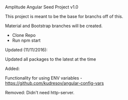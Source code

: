 Amplitude Angular Seed Project v1.0

This project is meant to be the base for branchs off of this.

Material and Bootstrap branches will be created.

- Clone Repo
- Run npm start

Updated (11/11/2016):

Updated all packages to the latest at the time


Added:

Functionality for using ENV variables - https://github.com/kudresov/angular-config-vars

Removed:
Didn't need http-server.